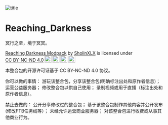 ![title](https://github.com/SholinXLX/Reaching_Darkness/assets/127506843/4ba1ae51-9aa7-4e80-b27d-797d8b4ff9e7)
# Reaching_Darkness
冥行之至，境于冥冥。
<p xmlns:cc="http://creativecommons.org/ns#" xmlns:dct="http://purl.org/dc/terms/"><a property="dct:title" rel="cc:attributionURL" href="https://www.mcmod.cn/modpack/611.html">Reaching Darkness Modpack</a> by <a rel="cc:attributionURL dct:creator" property="cc:attributionName" href="https://github.com/SholinXLX">SholinXLX</a> is licensed under <a href="http://creativecommons.org/licenses/by-nc-nd/4.0/?ref=chooser-v1" target="_blank" rel="license noopener noreferrer" style="display:inline-block;">CC BY-NC-ND 4.0<img style="height:22px!important;margin-left:3px;vertical-align:text-bottom;" src="https://mirrors.creativecommons.org/presskit/icons/cc.svg?ref=chooser-v1"><img style="height:22px!important;margin-left:3px;vertical-align:text-bottom;" src="https://mirrors.creativecommons.org/presskit/icons/by.svg?ref=chooser-v1"><img style="height:22px!important;margin-left:3px;vertical-align:text-bottom;" src="https://mirrors.creativecommons.org/presskit/icons/nc.svg?ref=chooser-v1"><img style="height:22px!important;margin-left:3px;vertical-align:text-bottom;" src="https://mirrors.creativecommons.org/presskit/icons/nd.svg?ref=chooser-v1"></a></p>

本整合包的开源许可证基于 CC BY-NC-ND 4.0 协议。

你可以做的事情：
游玩该整合包，分享该整合包(明确标注出处和原作者信息)；
运营公益服务器；
修改整合包以供自己使用；
录制视频或用于直播（标注出处和原作者信息）。

禁止去做的：
公开分享修改过的整合包；
基于该整合包制作其他内容并公开发布(修改FTB任务线等）；
未经允许运营商业服务器；
对该整合包进行收费或从事其他商业行为。
